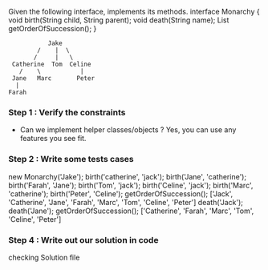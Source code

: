 Given the following interface, implements its methods.
interface Monarchy {
    void birth(String child, String parent);
    void death(String name);
    List<String> getOrderOfSuccession();
}

               Jake  
            /    |  \
           /     |   \
     Catherine  Tom  Celine
       /    \           |
     Jane   Marc       Peter
      |
    Farah

### Step 1 : Verify the constraints
- Can we implement helper classes/objects ? Yes, you can use any features you see fit.

### Step 2 : Write some tests cases
new Monarchy('Jake');
birth('catherine', 'jack');
birth('Jane', 'catherine');
birth('Farah', 'Jane');
birth('Tom', 'jack');
birth('Celine', 'jack');
birth('Marc', 'catherine');
birth('Peter', 'Celine');
getOrderOfSuccession();
['Jack', 'Catherine', 'Jane', 'Farah', 'Marc', 'Tom', 'Celine', 'Peter']
death('Jack');
death('Jane');
getOrderOfSuccession();
['Catherine', 'Farah', 'Marc', 'Tom', 'Celine', 'Peter']

### Step 4 : Write out our solution in code
checking Solution file 